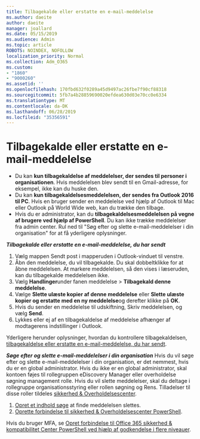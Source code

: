 ```yaml
---
title: Tilbagekalde eller erstatte en e-mail-meddelelse
ms.author: daeite
author: daeite
manager: joallard
ms.date: 05/15/2019
ms.audience: Admin
ms.topic: article
ROBOTS: NOINDEX, NOFOLLOW
localization_priority: Normal
ms.collection: Adm_O365
ms.custom:
- "1860"
- "9000260"
ms.assetid: ''
ms.openlocfilehash: 170fbd632f0289a45d9497ac26fbe7f90cf88318
ms.sourcegitcommit: 5fb7a4b28859690020efdea630d03e70cc0e6334
ms.translationtype: MT
ms.contentlocale: da-DK
ms.lasthandoff: 06/28/2019
ms.locfileid: "35356591"
---
```

# <a name="recall-or-replace-an-email-message"></a>Tilbagekalde eller erstatte en e-mail-meddelelse

- Du kan **kun tilbagekaldelse af meddelelser, der sendes til personer i organisationen**. Hvis meddelelsen blev sendt til en Gmail-adresse, for eksempel, ikke kan du huske den.
- Du kan **kun tilbagekaldelsesmeddelelsen, der sendes fra Outlook 2016 til PC**. Hvis en bruger sender en meddelelse ved hjælp af Outlook til Mac eller Outlook på World Wide web, kan du trække den tilbage.
- Hvis du er administrator, kan du **tilbagekaldelsesmeddelelsen på vegne af brugere ved hjælp af PowerShell**. Du kan ikke trække meddelelser fra admin center. Rul ned til "Søg efter og slette e-mail-meddelelser i din organisation" for at få yderligere oplysninger.

***Tilbagekalde eller erstatte en e-mail-meddelelse, du har sendt***

1. Vælg mappen Sendt post i mapperuden i Outlook-vinduet til venstre.
2. Åbn den meddelelse, du vil tilbagekalde. Du skal dobbeltklikke for at åbne meddelelsen. At markere meddelelsen, så den vises i læseruden, kan du tilbagekalde meddelelsen ikke.
3. Vælg **Handlinger**under fanen meddelelse > **Tilbagekald denne meddelelse**.
4. Vælge **Slette ulæste kopier af denne meddelelse** eller **Slette ulæste kopier og erstatte med en ny meddelelse**og derefter klikke på **OK**.
5. Hvis du sender en meddelelse til udskiftning, Skriv meddelelsen, og vælg **Send**.
6. Lykkes eller ej af en tilbagekaldelse af meddelelse afhænger af modtagerens indstillinger i Outlook.

Yderligere herunder oplysninger, hvordan du kontrollere tilbagekaldelsen, [tilbagekaldelse eller erstatte en e-mail-meddelelse, du har sendt](https://support.office.com/article/35027f88-d655-4554-b4f8-6c0729a723a0).

***Søge efter og slette e-mail-meddelelser i din organisation*** Hvis du vil søge efter og slette e-mail-meddelelser i din organisation, er det nemmest, hvis du er en global administrator. Hvis du ikke er en global administrator, skal kontoen føjes til rollegruppen eDiscovery Manager eller overholdelse søgning management rolle. Hvis du vil slette meddelelser, skal du deltage i rollegruppe organisationsstyring eller rollen søgning og Rens. Tilladelser til disse roller tildeles [sikkerhed & Overholdelsescenter](https://protection.office.com/).

1. [Opret et indhold søge](https://docs.microsoft.com/office365/securitycompliance/content-search) at finde meddelelsen slettes.
2. [Oprette forbindelse til sikkerhed & Overholdelsescenter PowerShell](https://docs.microsoft.com/powershell/exchange/office-365-scc/connect-to-scc-powershell/connect-to-scc-powershell?view=exchange-ps). 

Hvis du bruger MFA, se [Opret forbindelse til Office 365 sikkerhed & kompatibilitet Center PowerShell ved hjælp af godkendelse i flere niveauer](https://docs.microsoft.com/powershell/exchange/office-365-scc/connect-to-scc-powershell/mfa-connect-to-scc-powershell?view=exchange-ps). 

